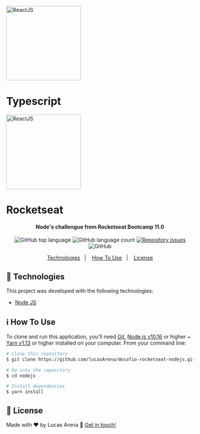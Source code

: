 <p align="center">
  <div>
    <img alt="ReactJS" src="https://res.cloudinary.com/lucasarena/image/upload/v1586864237/Icons/typescript_ey1iu6.png" height="200"><br>
    <h1>Typescript</h1>
  </div>
  <div>
    <img alt="ReactJS" src="https://res.cloudinary.com/lucasarena/image/upload/v1593363067/Icons/rocketseat-logo_igaow9.jpg" height="200"><br>
    <h1>Rocketseat</h1>
  </div>
</p>

<h4 align="center">
  Node's challengue from Rocketseat Bootcamp 11.0
</h4>

<p align="center">
  <img alt="GitHub top language" src="https://img.shields.io/github/languages/top/lukemorales/react-native-design-code.svg">

  <img alt="GitHub language count" src="https://img.shields.io/github/languages/count/lukemorales/react-native-design-code.svg">

  <a href="https://github.com/lucasArena/desafio-01-reactjs/issues">
    <img alt="Repository issues" src="https://img.shields.io/github/issues/lukemorales/react-native-design-code.svg">
  </a>

  <img alt="GitHub" src="https://img.shields.io/github/license/lukemorales/react-native-design-code.svg">
</p>

<p align="center">
  <a href="#rocket-technologies">Technologies</a>&nbsp;&nbsp;&nbsp;|&nbsp;&nbsp;&nbsp;
  <a href="#information_source-how-to-use">How To Use</a>&nbsp;&nbsp;&nbsp;|&nbsp;&nbsp;&nbsp;
  <a href="#memo-license">License</a>
</p>

## :rocket: Technologies

This project was developed with the following technologies:

-  [Node JS](https://github.com/nodejs/node/)

## :information_source: How To Use

To clone and run this application, you'll need [Git](https://git-scm.com), [Node.js v10.16](https://nodejs.org/en/download) or higher + [Yarn v1.13](https://classic.yarnpkg.com) or higher installed on your computer. From your command line:

```bash
# Clone this repository
$ git clone https://github.com/lucasArena/desafio-rocketseat-nodejs.git nodejs

# Go into the repository
$ cd nodejs

# Install dependencies
$ yarn install
```

## :memo: License
Made with ♥ by Lucas Arena :wave: [Get in touch!](https://www.linkedin.com/in/lucas-arena-771959136/)

